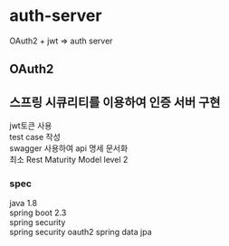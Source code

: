 # auth-server
OAuth2 + jwt => auth server 

## OAuth2


## 스프링 시큐리티를 이용하여 인증 서버 구현  
jwt토큰 사용  
test case 작성  
swagger 사용하여 api 명세 문서화  
최소 Rest Maturity Model level 2  


### spec
java 1.8  
spring boot 2.3  
  spring security  
  spring security oauth2
  spring data jpa  
